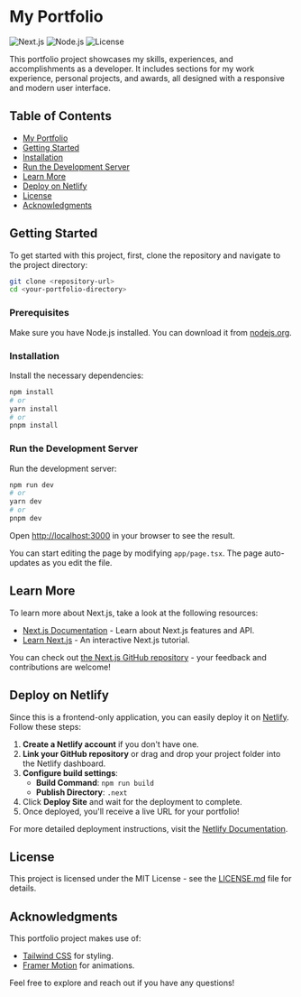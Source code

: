 # My Portfolio

![Next.js](https://img.shields.io/badge/Next.js-11.0.1-blue)
![Node.js](https://img.shields.io/badge/Node.js-14.0.0-green)
![License](https://img.shields.io/badge/license-MIT-blue.svg)

This portfolio project showcases my skills, experiences, and accomplishments as a developer. It includes sections for my work experience, personal projects, and awards, all designed with a responsive and modern user interface.

## Table of Contents
- [My Portfolio](#my-portfolio)
- [Getting Started](#getting-started)
- [Installation](#installation)
- [Run the Development Server](#run-the-development-server)
- [Learn More](#learn-more)
- [Deploy on Netlify](#deploy-on-netlify)
- [License](#license)
- [Acknowledgments](#acknowledgments)

## Getting Started

To get started with this project, first, clone the repository and navigate to the project directory:

```bash
git clone <repository-url>
cd <your-portfolio-directory>
```

### Prerequisites

Make sure you have Node.js installed. You can download it from [nodejs.org](https://nodejs.org/).

### Installation

Install the necessary dependencies:

```bash
npm install
# or
yarn install
# or
pnpm install
```

### Run the Development Server

Run the development server:

```bash
npm run dev
# or
yarn dev
# or
pnpm dev
```

Open [http://localhost:3000](http://localhost:3000) in your browser to see the result.

You can start editing the page by modifying `app/page.tsx`. The page auto-updates as you edit the file.

## Learn More

To learn more about Next.js, take a look at the following resources:

- [Next.js Documentation](https://nextjs.org/docs) - Learn about Next.js features and API.
- [Learn Next.js](https://nextjs.org/learn) - An interactive Next.js tutorial.

You can check out [the Next.js GitHub repository](https://github.com/vercel/next.js) - your feedback and contributions are welcome!

## Deploy on Netlify

Since this is a frontend-only application, you can easily deploy it on [Netlify](https://www.netlify.com/). Follow these steps:

1. **Create a Netlify account** if you don't have one.
2. **Link your GitHub repository** or drag and drop your project folder into the Netlify dashboard.
3. **Configure build settings**:
   - **Build Command**: `npm run build`
   - **Publish Directory**: `.next`
4. Click **Deploy Site** and wait for the deployment to complete.
5. Once deployed, you'll receive a live URL for your portfolio!

For more detailed deployment instructions, visit the [Netlify Documentation](https://docs.netlify.com/get-started/).

## License

This project is licensed under the MIT License - see the [LICENSE.md](LICENSE.md) file for details.

## Acknowledgments

This portfolio project makes use of:

- [Tailwind CSS](https://tailwindcss.com) for styling.
- [Framer Motion](https://www.framer.com/motion/) for animations.

Feel free to explore and reach out if you have any questions!
